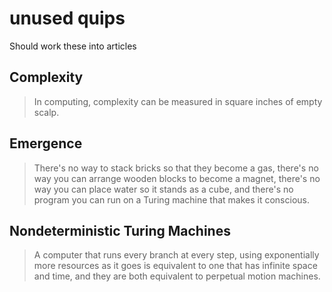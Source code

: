 # unused quips

Should work these into articles

## Complexity

> In computing, complexity can be measured in square inches of empty scalp.

## Emergence

> There's no way to stack bricks so that they become a gas, there's no way you
> can arrange wooden blocks to become a magnet, there's no way you can place
> water so it stands as a cube, and there's no program you can run on a
> Turing machine that makes it conscious.

## Nondeterministic Turing Machines

> A computer that runs every branch at every step, using exponentially more
> resources as it goes is equivalent to one that has infinite space and time, and
> they are both equivalent to perpetual motion machines.

